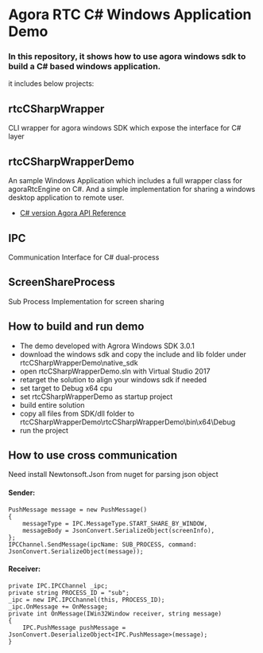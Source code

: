 # Agora RTC C# Windows Application Demo
### In this repository, it shows how to use agora windows sdk to build a C# based windows application.

it includes below projects:

## rtcCSharpWrapper
  CLI wrapper for agora windows SDK which expose the interface for C# layer
## rtcCSharpWrapperDemo
  An sample Windows Application which includes a full wrapper class for agoraRtcEngine on C#. And a simple implementation for sharing a windows desktop application to remote user.
- [C# version Agora API Reference](https://github.com/AgoraIO-Solutions/rtcCSharpWrapperDemo/blob/master/rtcCSharpWrapperDemo/mainpage.md)
## IPC
  Communication Interface for C# dual-process
## ScreenShareProcess
  Sub Process Implementation for screen sharing
  
## How to build and run demo
- The demo developed with Agrora Windows SDK 3.0.1
- download the windows sdk and copy the include and lib folder under rtcCSharpWrapperDemo\native_sdk
- open rtcCSharpWrapperDemo.sln with Virtual Studio 2017
- retarget the solution to align your windows sdk if needed
- set target to Debug x64 cpu
- set rtcCSharpWrapperDemo as startup project
- build entire solution
- copy all files from SDK/dll folder to rtcCSharpWrapperDemo\rtcCSharpWrapperDemo\bin\x64\Debug
- run the project

## How to use cross communication
Need install Newtonsoft.Json from nuget for parsing json object
#### Sender:
```
PushMessage message = new PushMessage()
{
	messageType = IPC.MessageType.START_SHARE_BY_WINDOW,
	messageBody = JsonConvert.SerializeObject(screenInfo),
};
IPCChannel.SendMessage(ipcName: SUB_PROCESS, command: JsonConvert.SerializeObject(message));
```
#### Receiver:
```
private IPC.IPCChannel _ipc;
private string PROCESS_ID = "sub";
_ipc = new IPC.IPCChannel(this, PROCESS_ID);
_ipc.OnMessage += OnMessage;
private int OnMessage(IWin32Window receiver, string message)
{
	IPC.PushMessage pushMessage = JsonConvert.DeserializeObject<IPC.PushMessage>(message);
}
```
